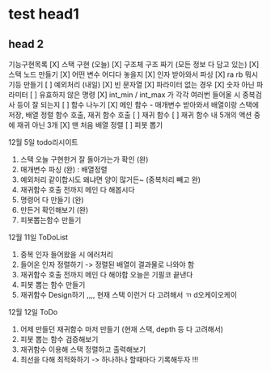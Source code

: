 # test head1
## head 2

기능구현목록
[X] 스택 구현 (오늘)
    [X] 구조체 구조 짜기 (모든 정보 다 담고 있는)
    [X] 스택 노드 만들기
    [X] 어떤 변수 어디다 놓을지
[X] 인자 받아와서 파싱
[X] ra rb 뭐시기등 만들기
[ ] 예외처리 (내일)
    [X] 빈 문자열
    [X] 파라미터 없는 경우
    [X] 숫자 아닌 파라미터
    [ ] 유효하지 않은 명령
    [X] int_min / int_max 가 각각 여러번 들어올 시 중복검사 등이 잘 되는지
[ ] 함수 나누기
    [X] 메인 함수 - 매개변수 받아와서 배열이랑 스택에 저장, 배열 정렬 함수 호출, 재귀 함수 호출
    [ ] 재귀 함수
    [ ] 재귀 함수 내 5개의 액션 중에 재귀 아닌 3개
    [X] 맨 처음 배열 정렬
    [ ] 피봇 뽑기


12월 5일 todo리시이트
1. 스택 오늘 구현한거 잘 돌아가는가 확인 (완)
2. 매개변수 파싱 (완) : 배열정렬
3. 예외처리 같이합시도 왜냐면 양이 많거든~ (중복처리 빼고 완)
4. 재귀함수 호출 전까지 메인 다 해봅시다
5. 명령어 다 만들기 (완)
6. 만든거 확인해보기 (완)
7. 피봇뽑는함수 만들기

12월 11일 ToDoList
1. 중복 인자 들어왔을 시 에러처리
2. 들어온 인자 정렬하기 -> 정렬된 배열이 결과물로 나와야 함
3. 재귀함수 호출 전까지 메인 다 해야함 오늘은 기필코 끝낸다
4. 피봇 뽑는 함수 만들기
5. 재귀함수 Design하기 ,,,, 현재 스택 이런거 다 고려해서 ㄲ d오케이오케이

12월 12일 ToDo
1. 어제 만들던 재귀함수 마저 만들기 (현재 스택, depth 등 다 고려해서)
2. 피봇 뽑는 함수 검증해보기
3. 재귀함수 이용해 스택 정렬하고 출력해보기
4. 최선을 다해 최적화하기 -> 하나하나 할때마다 기록해두자 !!!